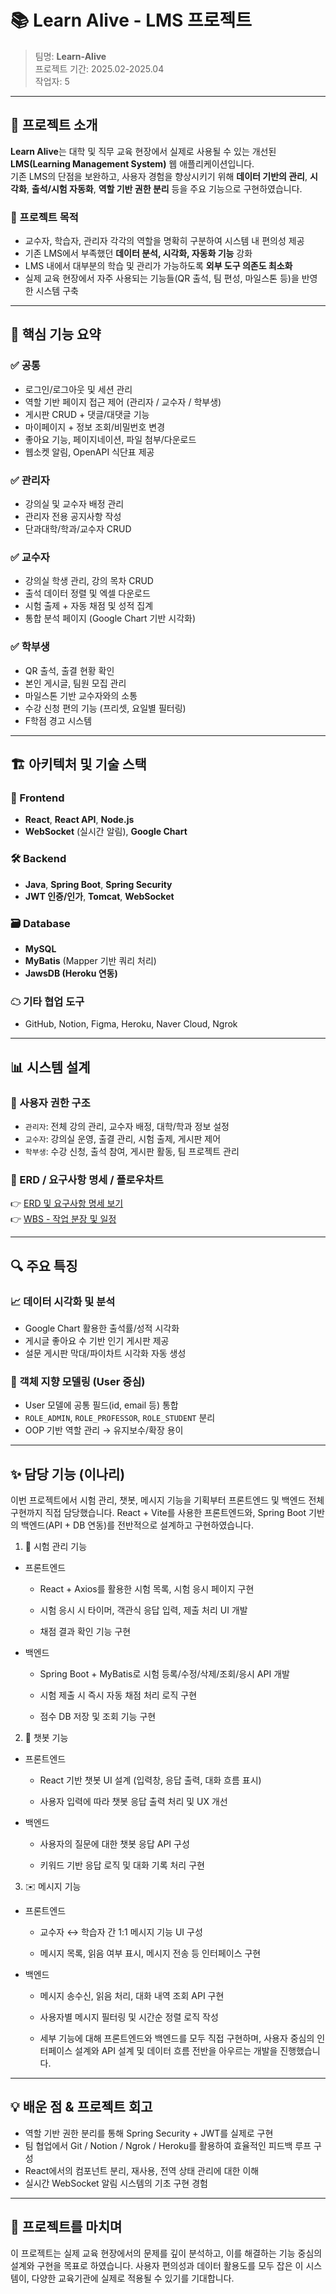 # 📚 Learn Alive - LMS 프로젝트

> 팀명: **Learn-Alive**  
> 프로젝트 기간: 2025.02-2025.04  
> 작업자: 5

---

## 📌 프로젝트 소개

**Learn Alive**는 대학 및 직무 교육 현장에서 실제로 사용될 수 있는 개선된 **LMS(Learning Management System)** 웹 애플리케이션입니다.  
기존 LMS의 단점을 보완하고, 사용자 경험을 향상시키기 위해 **데이터 기반의 관리**, **시각화**, **출석/시험 자동화**, **역할 기반 권한 분리** 등을 주요 기능으로 구현하였습니다.

### 🎯 프로젝트 목적

- 교수자, 학습자, 관리자 각각의 역할을 명확히 구분하여 시스템 내 편의성 제공
- 기존 LMS에서 부족했던 **데이터 분석, 시각화, 자동화 기능** 강화
- LMS 내에서 대부분의 학습 및 관리가 가능하도록 **외부 도구 의존도 최소화**
- 실제 교육 현장에서 자주 사용되는 기능들(QR 출석, 팀 편성, 마일스톤 등)을 반영한 시스템 구축

---

## 🧩 핵심 기능 요약

### ✅ 공통
- 로그인/로그아웃 및 세션 관리
- 역할 기반 페이지 접근 제어 (관리자 / 교수자 / 학부생)
- 게시판 CRUD + 댓글/대댓글 기능
- 마이페이지 + 정보 조회/비밀번호 변경
- 좋아요 기능, 페이지네이션, 파일 첨부/다운로드
- 웹소켓 알림, OpenAPI 식단표 제공

### ✅ 관리자
- 강의실 및 교수자 배정 관리
- 관리자 전용 공지사항 작성
- 단과대학/학과/교수자 CRUD

### ✅ 교수자
- 강의실 학생 관리, 강의 목차 CRUD
- 출석 데이터 정렬 및 엑셀 다운로드
- 시험 출제 + 자동 채점 및 성적 집계
- 통합 분석 페이지 (Google Chart 기반 시각화)

### ✅ 학부생
- QR 출석, 출결 현황 확인
- 본인 게시글, 팀원 모집 관리
- 마일스톤 기반 교수자와의 소통
- 수강 신청 편의 기능 (프리셋, 요일별 필터링)
- F학점 경고 시스템

---

## 🏗 아키텍처 및 기술 스택

### 🔧 Frontend
- **React**, **React API**, **Node.js**
- **WebSocket** (실시간 알림), **Google Chart**

### 🛠 Backend
- **Java**, **Spring Boot**, **Spring Security**
- **JWT 인증/인가**, **Tomcat**, **WebSocket**

### 🗃 Database
- **MySQL**
- **MyBatis** (Mapper 기반 쿼리 처리)
- **JawsDB (Heroku 연동)**

### ☁ 기타 협업 도구
- GitHub, Notion, Figma, Heroku, Naver Cloud, Ngrok

---

## 📊 시스템 설계

### 📍 사용자 권한 구조
- `관리자`: 전체 강의 관리, 교수자 배정, 대학/학과 정보 설정
- `교수자`: 강의실 운영, 출결 관리, 시험 출제, 게시판 제어
- `학부생`: 수강 신청, 출석 참여, 게시판 활동, 팀 프로젝트 관리

### 📁 ERD / 요구사항 명세 / 플로우차트
👉 [ERD 및 요구사항 명세 보기](https://www.figma.com/design/WOBNLCfkcLOltITfUSnO3Z/Untitled?m=dev&t=unpGOldBTlfgy3fj-1)  
👉 [WBS - 작업 분장 및 일정](https://www.figma.com/design/WOBNLCfkcLOltITfUSnO3Z/Untitled?m=dev&t=unpGOldBTlfgy3fj-1)

---

## 🔍 주요 특징

### 📈 데이터 시각화 및 분석
- Google Chart 활용한 출석률/성적 시각화
- 게시글 좋아요 수 기반 인기 게시판 제공
- 설문 게시판 막대/파이차트 시각화 자동 생성

### 🧠 객체 지향 모델링 (User 중심)
- User 모델에 공통 필드(id, email 등) 통합
- `ROLE_ADMIN`, `ROLE_PROFESSOR`, `ROLE_STUDENT` 분리
- OOP 기반 역할 관리 → 유지보수/확장 용이

---

## ✨ 담당 기능 (이나리)

이번 프로젝트에서 시험 관리, 챗봇, 메시지 기능을 기획부터 프론트엔드 및 백엔드 전체 구현까지 직접 담당했습니다.
React + Vite를 사용한 프론트엔드와, Spring Boot 기반의 백엔드(API + DB 연동)를 전반적으로 설계하고 구현하였습니다.

1. 📘 시험 관리 기능
 - 프론트엔드

    - React + Axios를 활용한 시험 목록, 시험 응시 페이지 구현

    - 시험 응시 시 타이머, 객관식 응답 입력, 제출 처리 UI 개발

    - 채점 결과 확인 기능 구현

 - 백엔드

    - Spring Boot + MyBatis로 시험 등록/수정/삭제/조회/응시 API 개발

    - 시험 제출 시 즉시 자동 채점 처리 로직 구현

    - 점수 DB 저장 및 조회 기능 구현

2. 💬 챗봇 기능
 - 프론트엔드

    - React 기반 챗봇 UI 설계 (입력창, 응답 출력, 대화 흐름 표시)

    - 사용자 입력에 따라 챗봇 응답 출력 처리 및 UX 개선

 - 백엔드

    - 사용자의 질문에 대한 챗봇 응답 API 구성

    - 키워드 기반 응답 로직 및 대화 기록 처리 구현

3. ✉️ 메시지 기능
 - 프론트엔드

    - 교수자 ↔ 학습자 간 1:1 메시지 기능 UI 구성

    - 메시지 목록, 읽음 여부 표시, 메시지 전송 등 인터페이스 구현

 - 백엔드

    - 메시지 송수신, 읽음 처리, 대화 내역 조회 API 구현

    - 사용자별 메시지 필터링 및 시간순 정렬 로직 작성

    - 세부 기능에 대해 프론트엔드와 백엔드를 모두 직접 구현하며, 사용자 중심의 인터페이스 설계와 API 설계 및 데이터 흐름 전반을 아우르는 개발을 진행했습니다.


---

## 💡 배운 점 & 프로젝트 회고

- 역할 기반 권한 분리를 통해 Spring Security + JWT를 실제로 구현
- 팀 협업에서 Git / Notion / Ngrok / Heroku를 활용하여 효율적인 피드백 루프 구성
- React에서의 컴포넌트 분리, 재사용, 전역 상태 관리에 대한 이해
- 실시간 WebSocket 알림 시스템의 기초 구현 경험

---

## 🙌 프로젝트를 마치며

이 프로젝트는 실제 교육 현장에서의 문제를 깊이 분석하고, 이를 해결하는 기능 중심의 설계와 구현을 목표로 하였습니다. 사용자 편의성과 데이터 활용도를 모두 잡은 이 시스템이, 다양한 교육기관에 실제로 적용될 수 있기를 기대합니다.

